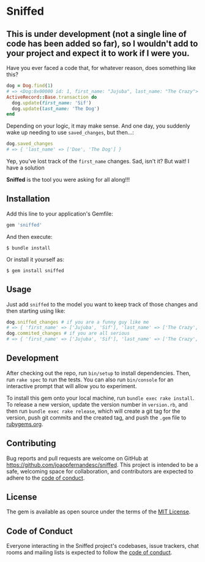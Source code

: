 # Sniffed

## This is under development (not a single line of code has been added so far), so I wouldn't add to your project and expect it to work if I were you.

Have you ever faced a code that, for whatever reason, does something like this?
```ruby
dog = Dog.find(1)
# => <Dog:0x00000 id: 1, first_name: "Jujuba", last_name: "The Crazy">
ActiveRecord::Base.transaction do
  dog.update(first_name: 'Sif')
  dog.update(last_name: 'The Dog')
end
```

Depending on your logic, it may make sense. And one day, you suddenly wake up needing to use `saved_changes`, but then...:
```ruby
dog.saved_changes
# => { 'last_name' => ['Doe', 'The Dog'] }
```

Yep, you've lost track of the `first_name` changes. Sad, isn't it? But wait! I have a solution

**Sniffed** is the tool you were asking for all along!!!

## Installation

Add this line to your application's Gemfile:

```ruby
gem 'sniffed'
```

And then execute:

    $ bundle install

Or install it yourself as:

    $ gem install sniffed

## Usage

Just add `sniffed` to the model you want to keep track of those changes and then starting using like:

```ruby
dog.sniffed_changes # if you are a funny guy like me
# => { 'first_name' => ['Jujuba', 'Sif'], 'last_name' => ['The Crazy', 'The Dog'] }
dog.commited_changes # if you are all serious
# => { 'first_name' => ['Jujuba', 'Sif'], 'last_name' => ['The Crazy', 'The Dog'] }
```
## Development

After checking out the repo, run `bin/setup` to install dependencies. Then, run `rake spec` to run the tests. You can also run `bin/console` for an interactive prompt that will allow you to experiment.

To install this gem onto your local machine, run `bundle exec rake install`. To release a new version, update the version number in `version.rb`, and then run `bundle exec rake release`, which will create a git tag for the version, push git commits and the created tag, and push the `.gem` file to [rubygems.org](https://rubygems.org).

## Contributing

Bug reports and pull requests are welcome on GitHub at https://github.com/joaopfernandesc/sniffed. This project is intended to be a safe, welcoming space for collaboration, and contributors are expected to adhere to the [code of conduct](https://github.com/joaopfernandesc/sniffed/blob/master/CODE_OF_CONDUCT.md).

## License

The gem is available as open source under the terms of the [MIT License](https://opensource.org/licenses/MIT).

## Code of Conduct

Everyone interacting in the Sniffed project's codebases, issue trackers, chat rooms and mailing lists is expected to follow the [code of conduct](https://github.com/joaopfernandesc/sniffed/blob/master/CODE_OF_CONDUCT.md).
